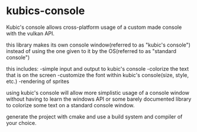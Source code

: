 # kubics-console
Kubic's console allows cross-platform usage of a custom made console with the vulkan API. 


this library makes its own console window(referred to as "kubic's console") instead of using the one
given to it by the OS(referred to as "standard console") 


this includes:
-simple input and output to kubic's console
-colorize the text that is on the screen
-customize the font within kubic's console(size, style, etc.)
-rendering of sprites


using kubic's console will allow more simplistic usage of a console window
without having to learn the windows API or some barely documented library
to colorize some text on a standard console window.


generate the project with cmake and use a build system and compiler of your choice.

